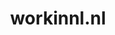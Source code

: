 ---
layout: post
title:  "workinnl.nl"
internal_url:  "/dutchgov/workinnl.nl.html"
subdomains_count: 2
all_subdomains_count: 2
urls_count: 2
ssl_rank: 0
http_rank: 70
url_link: /data/workinnl.nl/urls.txt
all_subdomains_link: /data/workinnl.nl/all_subdomains.txt
subdomains_link: /data/workinnl.nl/subdomains.txt
categories: dutchgov
---